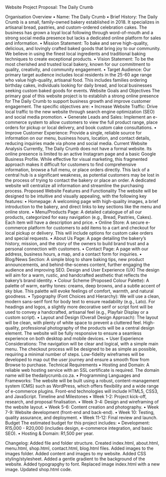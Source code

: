 Website Project Proposal: The Daily Crumb

Organisation Overview • Name: The Daily Crumb • Brief History: The Daily Crumb is a small, family-owned bakery established in 2018. It specializes in artisanal bread, pastries, and custom-ordered celebration cakes. The business has grown a loyal local following through word-of-mouth and a strong social media presence but lacks a dedicated online platform for sales and information. • Mission Statement: To bake and serve high-quality, delicious, and lovingly crafted baked goods that bring joy to our community. We believe in using the finest local ingredients and traditional baking techniques to create exceptional products. • Vision Statement: To be the most cherished and trusted local bakery, known for our commitment to quality, creativity, and community engagement. • Target Audience: Our primary target audience includes local residents in the 25-60 age range who value high-quality, artisanal food. This includes families ordering birthday cakes, individuals looking for daily bread, and local businesses seeking custom baked goods for events.
Website Goals and Objectives The primary goal of this website project is to establish a strong online presence for The Daily Crumb to support business growth and improve customer engagement. The specific objectives are: • Increase Website Traffic: Drive local traffic to the new website through search engine optimization (SEO) and social media promotion. • Generate Leads and Sales: Implement an e-commerce system to allow customers to view the full product range, place orders for pickup or local delivery, and book custom cake consultations. • Improve Customer Experience: Provide a single, reliable source for information on our menu, business hours, location, and contact details, reducing inquiries made via phone and social media.
Current Website Analysis Currently, The Daily Crumb does not have a formal website. Its online presence is limited to an active Instagram page and a basic Google Business Profile. While effective for visual marketing, this fragmented approach makes it difficult for customers to find comprehensive information, browse a full menu, or place orders directly. This lack of a central hub is a significant weakness, as potential customers may be lost in the process of trying to contact the bakery or place an order. A dedicated website will centralize all information and streamline the purchasing process.
Proposed Website Features and Functionality The website will be designed to be intuitive and visually appealing, with the following key features: • Homepage: A welcoming page with high-quality images, a brief introduction to the bakery, and direct links to key sections like the menu and online store. • Menu/Products Page: A detailed catalogue of all our products, categorized for easy navigation (e.g., Bread, Pastries, Cakes). Each item will have a description and price. • Online Store: A secure e-commerce platform for customers to add items to a cart and checkout for local pickup or delivery. This will include options for custom cake orders and special requests. • About Us Page: A page detailing the bakery’s history, mission, and the story of the owners to build brand trust and a personal connection with customers. • Contact Page: A page with our address, business hours, a map, and a contact form for inquiries. • Blog/News Section: A simple blog to share baking tips, new product announcements, and behind-the-scenes content, further engaging the audience and improving SEO.
Design and User Experience (UX) The design will aim for a warm, rustic, and handcrafted aesthetic that reflects the bakery’s brand identity. • Colour Scheme (Proposed Colour Palette): A palette of warm, earthy tones: creams, deep browns, and a subtle accent of sky blue. This palette will evoke feelings of comfort, warmth, and natural goodness. • Typography (Font Choices and Hierarchy): We will use a clean, modern sans-serif font for body text to ensure readability (e.g., Lato). For headings and logos, a slightly more decorative serif or script font will be used to convey a handcrafted, artisanal feel (e.g., Playfair Display or a custom script). • Layout and Design (Overall Design Approach): The layout will be clean, with plenty of white space to prevent a cluttered feel. High-quality, professional photography of the products will be a central design element. The website will be fully responsive to ensure a seamless experience on both desktop and mobile devices. • User Experience Considerations: The navigation will be clear and logical, with a simple main menu. The checkout process will be designed to be as simple as possible, requiring a minimal number of steps. Low-fidelity wireframes will be developed to map out the user journey and ensure a smooth flow from Browse to purchase.
Technical Requirements • Hosting and Domain: A reliable web hosting service with an SSL certificate is required. The domain name will be thedailycrumb.co.za. • Programming Languages and Frameworks: The website will be built using a robust, content-management system (CMS) such as WordPress, which offers flexibility and a wide range of e-commerce plugins. Front-end technologies will include HTML5, CSS3, and JavaScript.
Timeline and Milestones • Week 1-2: Project kick-off, research, and proposal finalisation. • Week 3-4: Design and wireframing of the website layout. • Week 5-6: Content creation and photography. • Week 7-9: Website development (front-end and back-end). • Week 10: Testing, quality assurance, and deployment. • Week 11-12: Final review and launch.
Budget The estimated budget for this project includes: • Development: R15,000 - R20,000 (includes design, e-commerce integration, and basic SEO). • Hosting & Domain: R1,500 per year.

Changelog:
Added file and folder structure. 
Created index.html, about.html, menu.html, shop.html, contact.html, blog.html files.
Added images to the images folder.
Added content and images to my website.
Added CSS styling/stylesheet.
Added a gentle gradient to the background of the website.
Added typograpghy to font.
Replaced image index.html with a new image.
Updated shop.html code.

